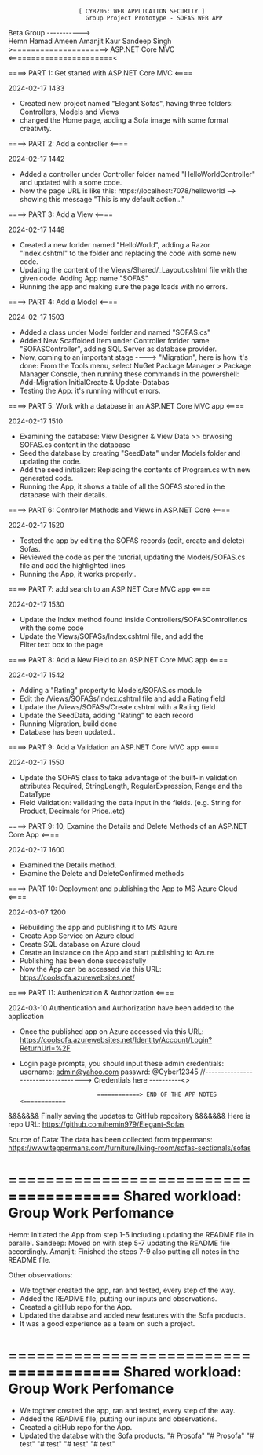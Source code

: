 
					    [ CYB206: WEB APPLICATION SECURITY ]
						  Group Project Prototype - SOFAS WEB APP
Beta Group
----------->					
Hemn Hamad Ameen
Amanjit Kaur
Sandeep Singh
		 		>=====================> ASP.NET Core MVC <=======================< 

						     

====> PART 1: Get started with ASP.NET Core MVC <====
 
2024-02-17 1433

- Created new project named "Elegant Sofas", having three folders: Controllers, Models and Views
- changed the Home page, adding a Sofa image with some format creativity.

 
====> PART 2: Add a controller <====

2024-02-17 1442

- Added a controller under Controller folder named "HelloWorldController" and updated with a some code.
- Now the page URL is like this: https://localhost:7078/helloworld --> showing this message "This is my default action..."


====> PART 3: Add a View <====

2024-02-17 1448

- Created a new forlder named "HelloWorld", adding a Razor "Index.cshtml" to the folder and replacing the code with some new code. 
- Updating the content of the Views/Shared/_Layout.cshtml file with the given code. Adding App name "SOFAS"
- Running the app and making sure the page loads with no errors. 


====> PART 4: Add a Model <====

2024-02-17 1503

- Added a class under Model forlder and named "SOFAS.cs"
- Added New Scaffolded Item under Controller forlder name "SOFASController", adding SQL Server as database provider.
- Now, coming to an important stage ----> "Migration", here is how it's done:
From the Tools menu, select NuGet Package Manager > Package Manager Console, then running these commands in the powershell: Add-Migration InitialCreate & Update-Databas
- Testing the App: it's running without errors.


====> PART 5: Work with a database in an ASP.NET Core MVC app <====

2024-02-17 1510

- Examining the database: View Designer & View Data >> brwosing SOFAS.cs content in the database
- Seed the database by creating "SeedData" under Models folder and updating the code. 
- Add the seed initializer: Replacing the contents of Program.cs with new generated code.
- Running the App, it shows a table of all the SOFAS stored in the database with their details.


====> PART 6: Controller Methods and Views in ASP.NET Core <====

2024-02-17 1520

- Tested the app by editing the SOFAS records (edit, create and delete) Sofas.
- Reviewed the code as per the tutorial, updating the Models/SOFAS.cs file and add the highlighted lines
- Running the App, it works properly..

====> PART 7: add search to an ASP.NET Core MVC app <====

2024-02-17 1530

- Update the Index method found inside Controllers/SOFASController.cs with the some code
- Update the Views/SOFASs/Index.cshtml file, and add the <form> Filter text box to the page


====> PART 8: Add a New Field to an ASP.NET Core MVC app <====

2024-02-17 1542

- Adding a "Rating" property to Models/SOFAS.cs module
- Edit the /Views/SOFASs/Index.cshtml file and add a Rating field
- Update the /Views/SOFASs/Create.cshtml with a Rating field
- Update the SeedData, adding "Rating" to each record
- Running Migration, build done
- Database has been updated..


====> PART 9: Add a Validation an ASP.NET Core MVC app <====

2024-02-17 1550

- Update the SOFAS class to take advantage of the built-in validation attributes Required, StringLength, RegularExpression, Range and the DataType
- Field Validation: validating the data input in the fields. (e.g. String for Product, Decimals for Price..etc)


====> PART 9: 10, Examine the Details and Delete Methods of an ASP.NET Core App <====
				
2024-02-17 1600

- Examined the Details method.
- Examine the Delete and DeleteConfirmed methods

====> PART 10: Deployment and publishing the App to MS Azure Cloud <====

2024-03-07 1200

- Rebuilding the app and publishing it to MS Azure
- Create App Service on Azure cloud
- Create SQL database on Azure cloud
- Create an instance on the App and start publishing to Azure
- Publishing has been done successfully
- Now the App can be accessed via this URL: https://coolsofa.azurewebsites.net/

====> PART 11: Authenication & Authorization <====

2024-03-10
Authentication and Authorization have been added to the application
- Once the published app on Azure accessed via this URL: https://coolsofa.azurewebsites.net/Identity/Account/Login?ReturnUrl=%2F
- Login page prompts, you should input these admin credentials: 
username: admin@yahoo.com
passwrd: @Cyber12345     //-----------------------------------> Credentials here ----------<>

							============> END OF THE APP NOTES <============ 


&&&&&&& Finally saving the updates to GitHub repository &&&&&&&
Here is repo URL: https://github.com/hemin979/Elegant-Sofas


Source of Data: The data has been collected from teppermans:
https://www.teppermans.com/furniture/living-room/sofas-sectionals/sofas


======================================
Shared workload: Group Work Perfomance
======================================
Hemn: Initiated the App from step 1-5 including updating the README file in parallel.
Sandeep: Moved on with step 5-7 updating the README file accordingly.
Amanjit: Finished the steps 7-9 also putting all notes in the README file.

Other observations:
- We togther created the app, ran and tested, every step of the way.
- Added the README file, putting our inputs and observations.
- Created a gitHub repo for the App. 
- Updated the databse and added new features with the Sofa products.
- It was a good experience as a team on such a project.


======================================
Shared workload: Group Work Perfomance
======================================
- We togther created the app, ran and tested, every step of the way.
- Added the README file, putting our inputs and observations.
- Created a gitHub repo for the App. 
- Updated the databse with the Sofa products. 
"# Prosofa" 
"# Prosofa" 
"# test" 
"# test" 
"# test" 
"# test" 
